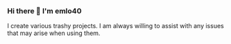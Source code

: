 ### Hi there 👋 I'm emlo40
I create various trashy projects.
I am always willing to assist with any issues that may arise when using them.

<!--
this is my profile repo thing there isnt much i just did this because i could.
-->
